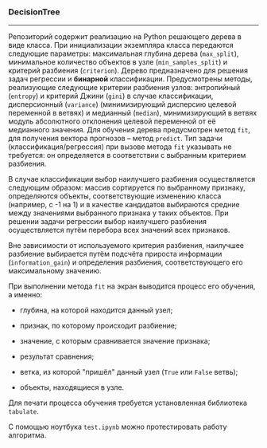 ### DecisionTree
---

Репозиторий содержит реализацию на Python решающего дерева в виде класса. При инициализации экземпляра класса передаются следующие параметры: максимальная глубина дерева (`max_split`), минимальное количество объектов в узле (`min_samples_split`) и критерий разбиения (`criterion`). Дерево предназначено для решения задач регрессии и **бинарной** классификации. Предусмотрены методы, реализующие следующие критерии разбиения узлов: энтропийный (`entropy`) и критерий Джини (`gini`) в случае классификации, дисперсионный (`variance`) (минимизирующий дисперсию целевой переменной в ветвях) и медианный (`median`), минимизирующий в ветвях модуль абсолютного отклонения целевой переменной от её медианного значения. Для обучения дерева предусмотрен метод `fit`, для получения вектора прогнозов – метод `predict`. Тип задачи (классификация/регрессия) при вызове метода `fit` указывать не требуется: он определяется в соответствии с выбранным критерием разбиения.

В случае классификации выбор наилучшего разбиения осуществляется следующим образом: массив сортируется по выбранному признаку, определяются объекты, соответствующие изменению класса (например, с -1 на 1) и в качестве кандидатов выбираются средние между значениями выбранного признака у таких объектов. При решении задачи регрессии выбор наилучшего разбиения осуществляется путём перебора всех значений всех признаков. 

Вне зависимости от используемого критерия разбиения, наилучшее разбиение выбирается путём подсчёта прироста информации (`information_gain`) и определения разбиения, соответствующего его максимальному значению.

При выполнении метода `fit` на экран выводится процесс его обучения, а именно:

- глубина, на которой находится данный узел;

- признак, по которому происходит разбиение;

- значение, с которым сравнивается значение признака;

- результат сравнения;

- ветка, из которой "пришёл" данный узел (`True` или `False` ветвь);

- объекты, находящиеся в узле.

Для печати процесса обучения требуется установленная библиотека `tabulate`.

С помощью ноутбука `test.ipynb` можно протестировать работу алгоритма.  
